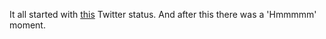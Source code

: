 It all started with [this](https://twitter.com/seebach/status/844492254144290816) Twitter status. And after this there was a 'Hmmmmm' moment.
